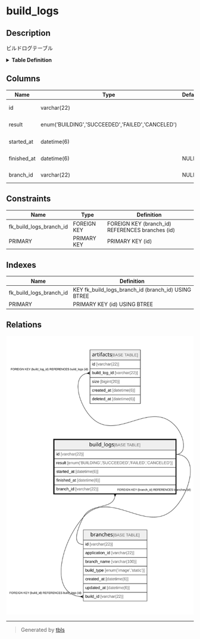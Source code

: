 # build_logs

## Description

ビルドログテーブル

<details>
<summary><strong>Table Definition</strong></summary>

```sql
CREATE TABLE `build_logs` (
  `id` varchar(22) NOT NULL COMMENT 'ビルドログID',
  `result` enum('BUILDING','SUCCEEDED','FAILED','CANCELED') NOT NULL COMMENT 'ビルド結果',
  `started_at` datetime(6) NOT NULL COMMENT 'ビルド開始日時',
  `finished_at` datetime(6) DEFAULT NULL COMMENT 'ビルド終了日時',
  `branch_id` varchar(22) DEFAULT NULL COMMENT 'ブランチID',
  PRIMARY KEY (`id`),
  KEY `fk_build_logs_branch_id` (`branch_id`),
  CONSTRAINT `fk_build_logs_branch_id` FOREIGN KEY (`branch_id`) REFERENCES `branches` (`id`)
) ENGINE=InnoDB DEFAULT CHARSET=utf8mb4 COMMENT='ビルドログテーブル'
```

</details>

## Columns

| Name | Type | Default | Nullable | Children | Parents | Comment |
| ---- | ---- | ------- | -------- | -------- | ------- | ------- |
| id | varchar(22) |  | false | [artifacts](artifacts.md) [branches](branches.md) |  | ビルドログID |
| result | enum('BUILDING','SUCCEEDED','FAILED','CANCELED') |  | false |  |  | ビルド結果 |
| started_at | datetime(6) |  | false |  |  | ビルド開始日時 |
| finished_at | datetime(6) | NULL | true |  |  | ビルド終了日時 |
| branch_id | varchar(22) | NULL | true |  | [branches](branches.md) | ブランチID |

## Constraints

| Name | Type | Definition |
| ---- | ---- | ---------- |
| fk_build_logs_branch_id | FOREIGN KEY | FOREIGN KEY (branch_id) REFERENCES branches (id) |
| PRIMARY | PRIMARY KEY | PRIMARY KEY (id) |

## Indexes

| Name | Definition |
| ---- | ---------- |
| fk_build_logs_branch_id | KEY fk_build_logs_branch_id (branch_id) USING BTREE |
| PRIMARY | PRIMARY KEY (id) USING BTREE |

## Relations

![er](build_logs.svg)

---

> Generated by [tbls](https://github.com/k1LoW/tbls)
